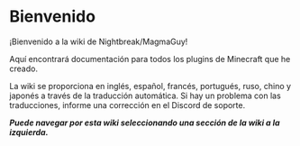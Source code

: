 # Bienvenido

¡Bienvenido a la wiki de Nightbreak/MagmaGuy!

Aquí encontrará documentación para todos los plugins de Minecraft que he creado.

La wiki se proporciona en inglés, español, francés, portugués, ruso, chino y japonés a través de la traducción automática. Si hay un problema con las traducciones, informe una corrección en el Discord de soporte.

***Puede navegar por esta wiki seleccionando una sección de la wiki a la izquierda.***
